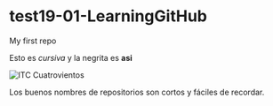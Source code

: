 # test19-01-LearningGitHub
My first repo


Esto es _cursiva_ y la negrita es **asi** 

![ITC Cuatrovientos](http://www.cuatrovientos.org/images/logo2.png)

Los buenos nombres de repositorios son cortos y fáciles de recordar. 



